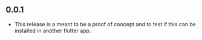 ## 0.0.1

* This release is a meant to be a proof of concept and to test if this can be
  installed in another flutter app.